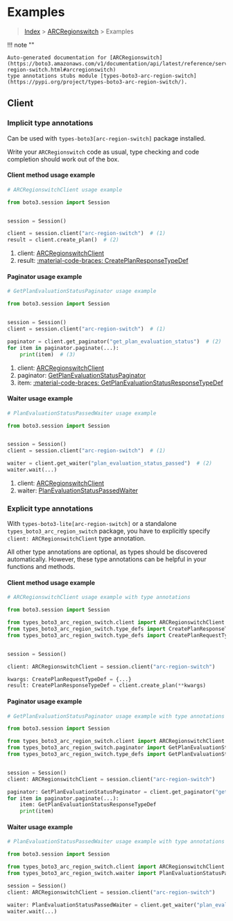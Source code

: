 # Examples

> [Index](../README.md) > [ARCRegionswitch](./README.md) > Examples

!!! note ""

    Auto-generated documentation for [ARCRegionswitch](https://boto3.amazonaws.com/v1/documentation/api/latest/reference/services/arc-region-switch.html#arcregionswitch)
    type annotations stubs module [types-boto3-arc-region-switch](https://pypi.org/project/types-boto3-arc-region-switch/).

## Client

### Implicit type annotations

Can be used with `types-boto3[arc-region-switch]` package installed.

Write your `ARCRegionswitch` code as usual,
type checking and code completion should work out of the box.


#### Client method usage example

```python
# ARCRegionswitchClient usage example

from boto3.session import Session


session = Session()

client = session.client("arc-region-switch")  # (1)
result = client.create_plan()  # (2)
```

1. client: [ARCRegionswitchClient](./client.md)
2. result: [:material-code-braces: CreatePlanResponseTypeDef](./type_defs.md#createplanresponsetypedef)



#### Paginator usage example

```python
# GetPlanEvaluationStatusPaginator usage example

from boto3.session import Session


session = Session()
client = session.client("arc-region-switch")  # (1)

paginator = client.get_paginator("get_plan_evaluation_status")  # (2)
for item in paginator.paginate(...):
    print(item)  # (3)
```

1. client: [ARCRegionswitchClient](./client.md)
2. paginator: [GetPlanEvaluationStatusPaginator](./paginators.md#getplanevaluationstatuspaginator)
3. item: [:material-code-braces: GetPlanEvaluationStatusResponseTypeDef](./type_defs.md#getplanevaluationstatusresponsetypedef)



#### Waiter usage example

```python
# PlanEvaluationStatusPassedWaiter usage example

from boto3.session import Session


session = Session()
client = session.client("arc-region-switch")  # (1)

waiter = client.get_waiter("plan_evaluation_status_passed")  # (2)
waiter.wait(...)
```

1. client: [ARCRegionswitchClient](./client.md)
2. waiter: [PlanEvaluationStatusPassedWaiter](./waiters.md#planevaluationstatuspassedwaiter)


### Explicit type annotations

With `types-boto3-lite[arc-region-switch]`
or a standalone `types_boto3_arc_region_switch` package, you have to explicitly specify `client: ARCRegionswitchClient` type annotation.

All other type annotations are optional, as types should be discovered automatically.
However, these type annotations can be helpful in your functions and methods.


#### Client method usage example

```python
# ARCRegionswitchClient usage example with type annotations

from boto3.session import Session

from types_boto3_arc_region_switch.client import ARCRegionswitchClient
from types_boto3_arc_region_switch.type_defs import CreatePlanResponseTypeDef
from types_boto3_arc_region_switch.type_defs import CreatePlanRequestTypeDef


session = Session()

client: ARCRegionswitchClient = session.client("arc-region-switch")

kwargs: CreatePlanRequestTypeDef = {...}
result: CreatePlanResponseTypeDef = client.create_plan(**kwargs)
```



#### Paginator usage example

```python
# GetPlanEvaluationStatusPaginator usage example with type annotations

from boto3.session import Session

from types_boto3_arc_region_switch.client import ARCRegionswitchClient
from types_boto3_arc_region_switch.paginator import GetPlanEvaluationStatusPaginator
from types_boto3_arc_region_switch.type_defs import GetPlanEvaluationStatusResponseTypeDef


session = Session()
client: ARCRegionswitchClient = session.client("arc-region-switch")

paginator: GetPlanEvaluationStatusPaginator = client.get_paginator("get_plan_evaluation_status")
for item in paginator.paginate(...):
    item: GetPlanEvaluationStatusResponseTypeDef
    print(item)
```



#### Waiter usage example

```python
# PlanEvaluationStatusPassedWaiter usage example with type annotations

from boto3.session import Session

from types_boto3_arc_region_switch.client import ARCRegionswitchClient
from types_boto3_arc_region_switch.waiter import PlanEvaluationStatusPassedWaiter

session = Session()
client: ARCRegionswitchClient = session.client("arc-region-switch")

waiter: PlanEvaluationStatusPassedWaiter = client.get_waiter("plan_evaluation_status_passed")
waiter.wait(...)
```



